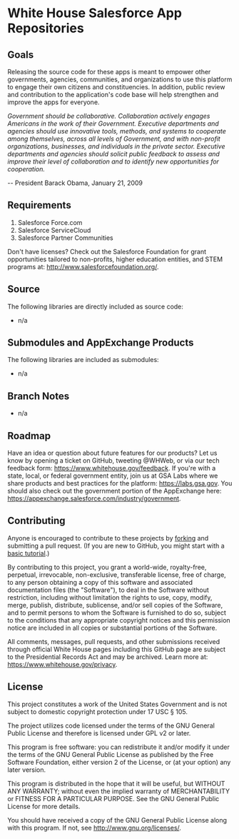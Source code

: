 # White House Salesforce App Repositories

## Goals

Releasing the source code for these apps is meant to empower other governments, agencies, communities, and organizations to use this platform to engage their own citizens and constituencies. In addition, public review and contribution to the application's code base will help strengthen and improve the apps for everyone.

*Government should be collaborative.  Collaboration actively engages Americans in the work of their Government. Executive departments and agencies should use innovative tools, methods, and systems to cooperate among themselves, across all levels of Government, and with non-profit organizations, businesses, and individuals in the private sector.  Executive departments and agencies should solicit public feedback to assess and improve their level of collaboration and to identify new opportunities for cooperation.*

-- President Barack Obama, January 21, 2009

## Requirements

1. Salesforce Force.com
2. Salesforce ServiceCloud
3. Salesforce Partner Communities

Don't have licenses?  Check out the Salesforce Foundation for grant opportunities tailored to non-profits, higher education entities, and STEM programs at: http://www.salesforcefoundation.org/.
     
## Source

The following libraries are directly included as source code:

* n/a

## Submodules and AppExchange Products

The following libraries are included as submodules:

* n/a

## Branch Notes

* n/a

## Roadmap

Have an idea or question about future features for our products? Let us know by opening a ticket on GitHub, tweeting @WHWeb, or via our tech feedback form: https://www.whitehouse.gov/feedback.  If you're with a state, local, or federal government entity, join us at GSA Labs where we share products and best practices for the platform: https://labs.gsa.gov.  You should also check out the government portion of the AppExchange here: https://appexchange.salesforce.com/industry/government.
 
## Contributing

Anyone is encouraged to contribute to these projects by [forking][] and submitting a pull request. (If you are new to GitHub, you might start with a [basic tutorial][].)
 
By contributing to this project, you grant a world-wide, royalty-free, perpetual, irrevocable, non-exclusive, transferable license, free of charge, to any person obtaining a copy of this software and associated documentation files (the "Software"), to deal in the Software without restriction, including without limitation the rights to use, copy, modify, merge, publish, distribute, sublicense, and/or sell copies of the Software, and to permit persons to whom the Software is furnished to do so, subject to the conditions that any appropriate copyright notices and this permission notice are included in all copies or substantial portions of the Software.
 
All comments, messages, pull requests, and other submissions received through official White House pages including this GitHub page are subject to the Presidential Records Act and may be archived. Learn more at: https://www.whitehouse.gov/privacy.
 
## License

This project constitutes a work of the United States Government and is not subject to domestic copyright protection under 17 USC § 105.

The project utilizes code licensed under the terms of the GNU General Public License and therefore is licensed under GPL v2 or later.

This program is free software: you can redistribute it and/or modify it under the terms of the GNU General Public License as published by the Free Software Foundation, either version 2 of the License, or (at your option) any later version.

This program is distributed in the hope that it will be useful, but WITHOUT ANY WARRANTY; without even the implied warranty of MERCHANTABILITY or FITNESS FOR A PARTICULAR PURPOSE. See the GNU General Public License for more details.

You should have received a copy of the GNU General Public License along with this program. If not, see http://www.gnu.org/licenses/.

[forking]: https://help.github.com/articles/fork-a-repo
[basic tutorial]: https://help.github.com/articles/set-up-git
